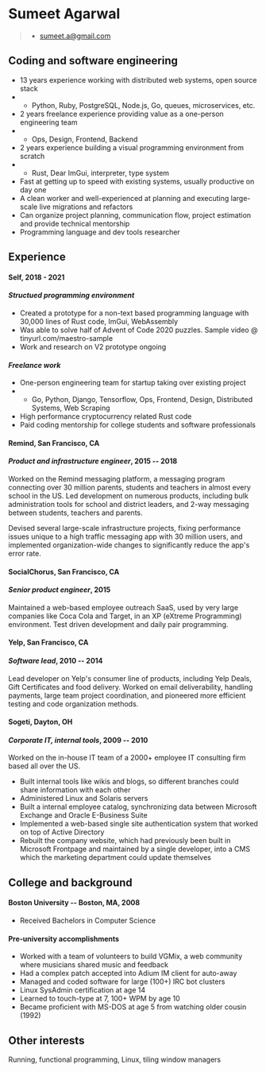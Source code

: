 Sumeet Agarwal
==============
> + sumeet.a@gmail.com

Coding and software engineering
-------------------------------

+ 13 years experience working with distributed web systems, open source stack 
+ + Python, Ruby, PostgreSQL, Node.js, Go, queues, microservices, etc.
+ 2 years freelance experience providing value as a one-person engineering team
+ + Ops, Design, Frontend, Backend
+ 2 years experience building a visual programming environment from scratch
+ + Rust, Dear ImGui, interpreter, type system
+ Fast at getting up to speed with existing systems, usually productive on day one
+ A clean worker and well-experienced at planning and executing large-scale live migrations and refactors
+ Can organize project planning, communication flow, project estimation and provide technical mentorship
+ Programming language and dev tools researcher

Experience
----------
#### **Self**, 2018 - 2021
#### *Structued programming environment*
+ Created a prototype for a non-text based programming language with 30,000 lines of Rust code, ImGui, WebAssembly
+ Was able to solve half of Advent of Code 2020 puzzles. Sample video @ tinyurl.com/maestro-sample
+ Work and research on V2 prototype ongoing

#### *Freelance work*
+ One-person engineering team for startup taking over existing project
+ + Go, Python, Django, Tensorflow, Ops, Frontend, Design, Distributed Systems, Web Scraping
+ High performance cryptocurrency related Rust code
+ Paid coding mentorship for college students and software professionals

#### **Remind**, San Francisco, CA
#### *Product and infrastructure engineer*, 2015 -- 2018
Worked on the Remind messaging platform, a messaging program connecting over 30
million parents, students and teachers in almost every school in the US. Led
development on numerous products, including bulk administration tools for school
and district leaders, and 2-way messaging between students, teachers and parents.

Devised several large-scale infrastructure projects, fixing performance issues unique
to a high traffic messaging app with 30 million users, and implemented organization-wide
changes to significantly reduce the app's error rate.

#### **SocialChorus**, San Francisco, CA
#### *Senior product engineer*, 2015
Maintained a web-based employee outreach SaaS, used by very large companies like Coca
Cola and Target, in an XP (eXtreme Programming) environment. Test driven development
and daily pair programming.

#### **Yelp**, San Francisco, CA
#### *Software lead*, 2010 -- 2014
Lead developer on Yelp's consumer line of products, including Yelp Deals, Gift
Certificates and food delivery. Worked on email deliverability, handling payments,
large team project coordination, and pioneered more efficient testing and code
organization methods.

#### **Sogeti**, Dayton, OH
#### *Corporate IT, internal tools*, 2009 -- 2010
Worked on the in-house IT team of a 2000+ employee IT consulting firm based all
over the US.

+ Built internal tools like wikis and blogs, so different branches could
  share information with each other
+ Administered Linux and Solaris servers
+ Built a internal employee catalog, synchronizing data between Microsoft Exchange
  and Oracle E-Business Suite
+ Implemented a web-based single site authentication system that worked on top
  of Active Directory
+ Rebuilt the company website, which had previously been built in Microsoft Frontpage
  and maintained by a single developer, into a CMS which the marketing department could
  update themselves


College and background
---------
#### Boston University -- Boston, MA, 2008
+ Received Bachelors in Computer Science

#### Pre-university accomplishments
+ Worked with a team of volunteers to build VGMix, a web community where musicians
  shared music and feedback
+ Had a complex patch accepted into Adium IM client for auto-away
+ Managed and coded software for large (100+) IRC bot clusters
+ Linux SysAdmin certification at age 14
+ Learned to touch-type at 7, 100+ WPM by age 10
+ Became proficient with MS-DOS at age 5 from watching older cousin (1992)


Other interests
---------------
Running, functional programming, Linux, tiling window managers
